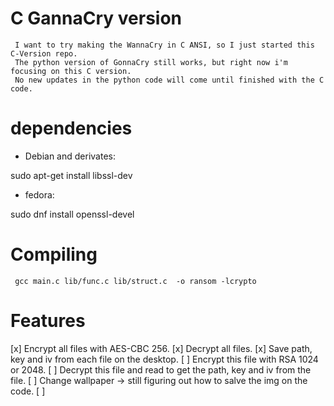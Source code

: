 # C GannaCry version
     
     I want to try making the WannaCry in C ANSI, so I just started this C-Version repo.
     The python version of GonnaCry still works, but right now i'm focusing on this C version.
     No new updates in the python code will come until finished with the C code.
     
     
# dependencies

- Debian and derivates:

sudo apt-get install libssl-dev

- fedora:

sudo dnf install openssl-devel

# Compiling
     
     gcc main.c lib/func.c lib/struct.c  -o ransom -lcrypto 

# Features

  [x] Encrypt all files with AES-CBC 256.
  [x] Decrypt all files.
  [x] Save path, key and iv from each file on the desktop.
  [ ] Encrypt this file with RSA 1024 or 2048.
  [ ] Decrypt this file and read to get the path, key and iv from the file.
  [ ] Change wallpaper -> still figuring out how to salve the img on the code.
  [ ] 
